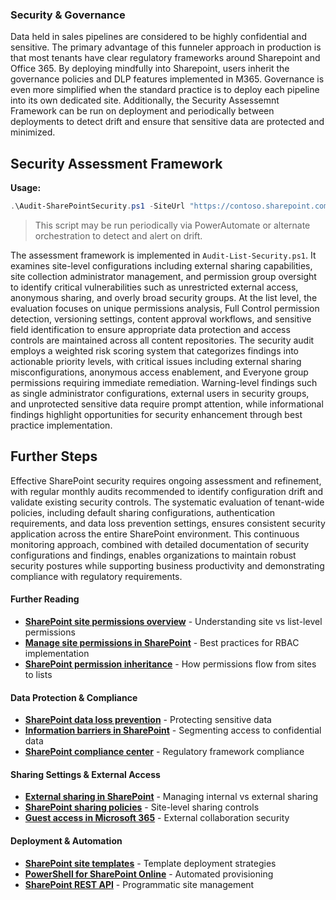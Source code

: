 ### Security & Governance
Data held in sales pipelines are considered to be highly confidential and sensitive.  The primary advantage of this funneler approach in production is that most tenants have clear regulatory frameworks around Sharepoint and Office 365.  By deploying mindfully into Sharepoint, users inherit the governance policies and DLP features implemented in M365.  Governance is even more simplified when the standard practice is to deploy each pipeline into its own dedicated site.  Additionally, the Security Assessemnt Framework can be run on deployment and periodically between deployments to detect drift and ensure that sensitive data are protected and minimized.


## Security Assessment Framework

**Usage:**
```powershell
.\Audit-SharePointSecurity.ps1 -SiteUrl "https://contoso.sharepoint.com/sites/crm" -ListPrefix "CRM" -ExportToCSV -OutputFile "SecurityAudit.html"
```
> This script may be run periodically via PowerAutomate or alternate orchestration to detect and alert on drift.

The assessment framework is implemented in `Audit-List-Security.ps1`. It examines site-level configurations including external sharing capabilities, site collection administrator management, and permission group oversight to identify critical vulnerabilities such as unrestricted external access, anonymous sharing, and overly broad security groups. At the list level, the evaluation focuses on unique permissions analysis, Full Control permission detection, versioning settings, content approval workflows, and sensitive field identification to ensure appropriate data protection and access controls are maintained across all content repositories.
The security audit employs a weighted risk scoring system that categorizes findings into actionable priority levels, with critical issues including external sharing misconfigurations, anonymous access enablement, and Everyone group permissions requiring immediate remediation. Warning-level findings such as single administrator configurations, external users in security groups, and unprotected sensitive data require prompt attention, while informational findings highlight opportunities for security enhancement through best practice implementation. 

## Further Steps
Effective SharePoint security requires ongoing assessment and refinement, with regular monthly audits recommended to identify configuration drift and validate existing security controls. The systematic evaluation of tenant-wide policies, including default sharing configurations, authentication requirements, and data loss prevention settings, ensures consistent security application across the entire SharePoint environment. This continuous monitoring approach, combined with detailed documentation of security configurations and findings, enables organizations to maintain robust security postures while supporting business productivity and demonstrating compliance with regulatory requirements.

#### Further Reading
- **[SharePoint site permissions overview](https://docs.microsoft.com/en-us/sharepoint/sites/user-permissions-and-permission-levels)** - Understanding site vs list-level permissions
- **[Manage site permissions in SharePoint](https://support.microsoft.com/en-us/office/manage-site-permissions-in-sharepoint-b36bb7c8-8c8d-4b1b-9d4f-3b3c3f2f7d8b)** - Best practices for RBAC implementation
- **[SharePoint permission inheritance](https://docs.microsoft.com/en-us/sharepoint/dev/solution-guidance/security-permission-inheritance)** - How permissions flow from sites to lists

#### Data Protection & Compliance
- **[SharePoint data loss prevention](https://docs.microsoft.com/en-us/microsoft-365/compliance/dlp-sharepoint-onedrive)** - Protecting sensitive data
- **[Information barriers in SharePoint](https://docs.microsoft.com/en-us/microsoft-365/compliance/information-barriers-sharepoint)** - Segmenting access to confidential data
- **[SharePoint compliance center](https://docs.microsoft.com/en-us/microsoft-365/compliance/offering-sharepoint-online)** - Regulatory framework compliance

#### Sharing Settings & External Access
- **[External sharing in SharePoint](https://docs.microsoft.com/en-us/sharepoint/external-sharing-overview)** - Managing internal vs external sharing
- **[SharePoint sharing policies](https://docs.microsoft.com/en-us/sharepoint/turn-external-sharing-on-or-off)** - Site-level sharing controls
- **[Guest access in Microsoft 365](https://docs.microsoft.com/en-us/microsoft-365/solutions/collaborate-with-people-outside-your-organization)** - External collaboration security

#### Deployment & Automation
- **[SharePoint site templates](https://docs.microsoft.com/en-us/sharepoint/dev/solution-guidance/introducing-the-sharepoint-site-templates)** - Template deployment strategies
- **[PowerShell for SharePoint Online](https://docs.microsoft.com/en-us/powershell/sharepoint/sharepoint-online/introduction-sharepoint-online-management-shell)** - Automated provisioning
- **[SharePoint REST API](https://docs.microsoft.com/en-us/sharepoint/dev/sp-add-ins/get-to-know-the-sharepoint-rest-service)** - Programmatic site management
